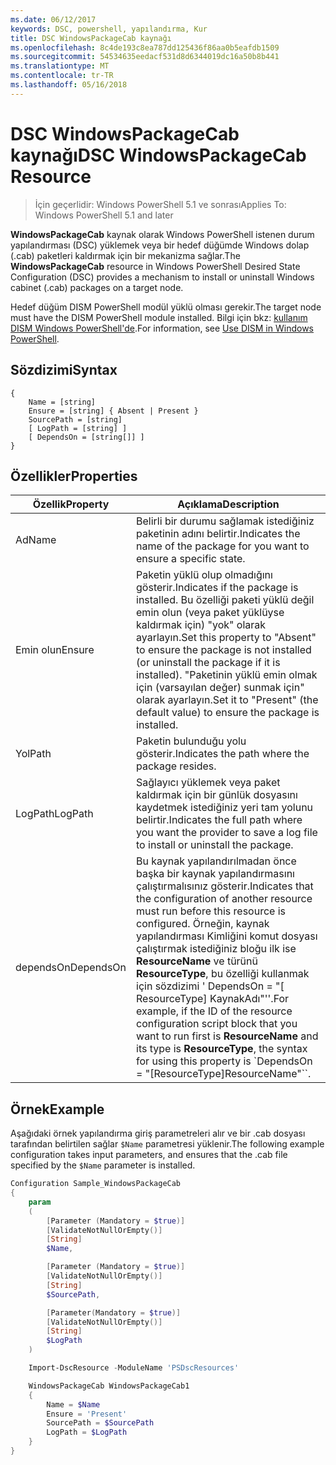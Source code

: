```yaml
---
ms.date: 06/12/2017
keywords: DSC, powershell, yapılandırma, Kur
title: DSC WindowsPackageCab kaynağı
ms.openlocfilehash: 8c4de193c8ea787dd125436f86aa0b5eafdb1509
ms.sourcegitcommit: 54534635eedacf531d8d6344019dc16a50b8b441
ms.translationtype: MT
ms.contentlocale: tr-TR
ms.lasthandoff: 05/16/2018
---
```

# <a name="dsc-windowspackagecab-resource"></a><span data-ttu-id="36d21-103">DSC WindowsPackageCab kaynağı</span><span class="sxs-lookup"><span data-stu-id="36d21-103">DSC WindowsPackageCab Resource</span></span>

> <span data-ttu-id="36d21-104">İçin geçerlidir: Windows PowerShell 5.1 ve sonrası</span><span class="sxs-lookup"><span data-stu-id="36d21-104">Applies To: Windows PowerShell 5.1 and later</span></span>

<span data-ttu-id="36d21-105">**WindowsPackageCab** kaynak olarak Windows PowerShell istenen durum yapılandırması (DSC) yüklemek veya bir hedef düğümde Windows dolap (.cab) paketleri kaldırmak için bir mekanizma sağlar.</span><span class="sxs-lookup"><span data-stu-id="36d21-105">The **WindowsPackageCab** resource in Windows PowerShell Desired State Configuration (DSC) provides a mechanism to install or uninstall Windows cabinet (.cab) packages on a target node.</span></span>

<span data-ttu-id="36d21-106">Hedef düğüm DISM PowerShell modül yüklü olması gerekir.</span><span class="sxs-lookup"><span data-stu-id="36d21-106">The target node must have the DISM PowerShell module installed.</span></span> <span data-ttu-id="36d21-107">Bilgi için bkz: [kullanım DISM Windows PowerShell'de](https://msdn.microsoft.com/en-us/windows/hardware/commercialize/manufacture/desktop/use-dism-in-windows-powershell-s14).</span><span class="sxs-lookup"><span data-stu-id="36d21-107">For information, see [Use DISM in Windows PowerShell](https://msdn.microsoft.com/en-us/windows/hardware/commercialize/manufacture/desktop/use-dism-in-windows-powershell-s14).</span></span>


## <a name="syntax"></a><span data-ttu-id="36d21-108">Sözdizimi</span><span class="sxs-lookup"><span data-stu-id="36d21-108">Syntax</span></span>

```
{
    Name = [string]
    Ensure = [string] { Absent | Present }
    SourcePath = [string]
    [ LogPath = [string] ]
    [ DependsOn = [string[]] ]
}
```

## <a name="properties"></a><span data-ttu-id="36d21-109">Özellikler</span><span class="sxs-lookup"><span data-stu-id="36d21-109">Properties</span></span>

|  <span data-ttu-id="36d21-110">Özellik</span><span class="sxs-lookup"><span data-stu-id="36d21-110">Property</span></span>  |  <span data-ttu-id="36d21-111">Açıklama</span><span class="sxs-lookup"><span data-stu-id="36d21-111">Description</span></span>   |
|---|---|
| <span data-ttu-id="36d21-112">Ad</span><span class="sxs-lookup"><span data-stu-id="36d21-112">Name</span></span>| <span data-ttu-id="36d21-113">Belirli bir durumu sağlamak istediğiniz paketinin adını belirtir.</span><span class="sxs-lookup"><span data-stu-id="36d21-113">Indicates the name of the package for you want to ensure a specific state.</span></span>|
| <span data-ttu-id="36d21-114">Emin olun</span><span class="sxs-lookup"><span data-stu-id="36d21-114">Ensure</span></span>| <span data-ttu-id="36d21-115">Paketin yüklü olup olmadığını gösterir.</span><span class="sxs-lookup"><span data-stu-id="36d21-115">Indicates if the package is installed.</span></span> <span data-ttu-id="36d21-116">Bu özelliği paketi yüklü değil emin olun (veya paket yüklüyse kaldırmak için) "yok" olarak ayarlayın.</span><span class="sxs-lookup"><span data-stu-id="36d21-116">Set this property to "Absent" to ensure the package is not installed (or uninstall the package if it is installed).</span></span> <span data-ttu-id="36d21-117">"Paketinin yüklü emin olmak için (varsayılan değer) sunmak için" olarak ayarlayın.</span><span class="sxs-lookup"><span data-stu-id="36d21-117">Set it to "Present" (the default value) to ensure the package is installed.</span></span>|
| <span data-ttu-id="36d21-118">Yol</span><span class="sxs-lookup"><span data-stu-id="36d21-118">Path</span></span>| <span data-ttu-id="36d21-119">Paketin bulunduğu yolu gösterir.</span><span class="sxs-lookup"><span data-stu-id="36d21-119">Indicates the path where the package resides.</span></span>|
| <span data-ttu-id="36d21-120">LogPath</span><span class="sxs-lookup"><span data-stu-id="36d21-120">LogPath</span></span>| <span data-ttu-id="36d21-121">Sağlayıcı yüklemek veya paket kaldırmak için bir günlük dosyasını kaydetmek istediğiniz yeri tam yolunu belirtir.</span><span class="sxs-lookup"><span data-stu-id="36d21-121">Indicates the full path where you want the provider to save a log file to install or uninstall the package.</span></span>|
| <span data-ttu-id="36d21-122">dependsOn</span><span class="sxs-lookup"><span data-stu-id="36d21-122">DependsOn</span></span> | <span data-ttu-id="36d21-123">Bu kaynak yapılandırılmadan önce başka bir kaynak yapılandırmasını çalıştırmalısınız gösterir.</span><span class="sxs-lookup"><span data-stu-id="36d21-123">Indicates that the configuration of another resource must run before this resource is configured.</span></span> <span data-ttu-id="36d21-124">Örneğin, kaynak yapılandırması Kimliğini komut dosyası çalıştırmak istediğiniz bloğu ilk ise **ResourceName** ve türünü **ResourceType**, bu özelliği kullanmak için sözdizimi ' DependsOn = "[ ResourceType] KaynakAdı"''.</span><span class="sxs-lookup"><span data-stu-id="36d21-124">For example, if the ID of the resource configuration script block that you want to run first is **ResourceName** and its type is **ResourceType**, the syntax for using this property is \`DependsOn = "[ResourceType]ResourceName"\`\`.</span></span>|

## <a name="example"></a><span data-ttu-id="36d21-125">Örnek</span><span class="sxs-lookup"><span data-stu-id="36d21-125">Example</span></span>

<span data-ttu-id="36d21-126">Aşağıdaki örnek yapılandırma giriş parametreleri alır ve bir .cab dosyası tarafından belirtilen sağlar `$Name` parametresi yüklenir.</span><span class="sxs-lookup"><span data-stu-id="36d21-126">The following example configuration takes input parameters, and ensures that the .cab file specified by the `$Name` parameter is installed.</span></span>

```powershell
Configuration Sample_WindowsPackageCab
{
    param
    (
        [Parameter (Mandatory = $true)]
        [ValidateNotNullOrEmpty()]
        [String]
        $Name,

        [Parameter (Mandatory = $true)]
        [ValidateNotNullOrEmpty()]
        [String]
        $SourcePath,

        [Parameter(Mandatory = $true)]
        [ValidateNotNullOrEmpty()]
        [String]
        $LogPath
    )

    Import-DscResource -ModuleName 'PSDscResources'

    WindowsPackageCab WindowsPackageCab1
    {
        Name = $Name
        Ensure = 'Present'
        SourcePath = $SourcePath
        LogPath = $LogPath
    }
}
```